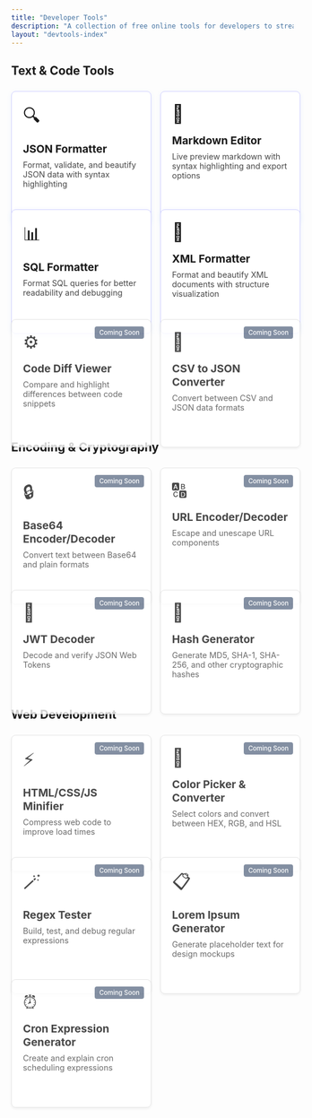 ```yaml
---
title: "Developer Tools"
description: "A collection of free online tools for developers to streamline common tasks. Welcome to our comprehensive suite of developer tools designed to make your coding life easier. All tools are free to use, work directly in your browser, and don't store any of your data."
layout: "devtools-index"
---
```


## Text & Code Tools

<div class="tools-grid">
  <a href="/devtools/json-formatter/" class="card-link">
    <div class="tool-card available">
      <div class="tool-icon">🔍</div>
      <h3>JSON Formatter</h3>
      <p>Format, validate, and beautify JSON data with syntax highlighting</p>
    </div>
  </a>
  
  <a href="/devtools/markdown-editor/" class="card-link">
    <div class="tool-card available">
      <div class="tool-icon">📝</div>
      <h3>Markdown Editor</h3>
      <p>Live preview markdown with syntax highlighting and export options</p>
    </div>
  </a>
  
  <a href="/devtools/sql-formatter/" class="card-link">
    <div class="tool-card available">
      <div class="tool-icon">📊</div>
      <h3>SQL Formatter</h3>
      <p>Format SQL queries for better readability and debugging</p>
    </div>
  </a>
  
  <a href="/devtools/xml-formatter/" class="card-link">
    <div class="tool-card available">
      <div class="tool-icon">📄</div>
      <h3>XML Formatter</h3>
      <p>Format and beautify XML documents with structure visualization</p>
    </div>
  </a>
  
  <div class="tool-card coming-soon">
    <div class="tool-icon">⚙️</div>
    <h3>Code Diff Viewer</h3>
    <p>Compare and highlight differences between code snippets</p>
    <span class="badge">Coming Soon</span>
  </div>
  
  <div class="tool-card coming-soon">
    <div class="tool-icon">🔄</div>
    <h3>CSV to JSON Converter</h3>
    <p>Convert between CSV and JSON data formats</p>
    <span class="badge">Coming Soon</span>
  </div>
</div>

## Encoding & Cryptography

<div class="tools-grid">
  <div class="tool-card coming-soon">
    <div class="tool-icon">🔒</div>
    <h3>Base64 Encoder/Decoder</h3>
    <p>Convert text between Base64 and plain formats</p>
    <span class="badge">Coming Soon</span>
  </div>
  
  <div class="tool-card coming-soon">
    <div class="tool-icon">🔠</div>
    <h3>URL Encoder/Decoder</h3>
    <p>Escape and unescape URL components</p>
    <span class="badge">Coming Soon</span>
  </div>
  
  <div class="tool-card coming-soon">
    <div class="tool-icon">🔏</div>
    <h3>JWT Decoder</h3>
    <p>Decode and verify JSON Web Tokens</p>
    <span class="badge">Coming Soon</span>
  </div>
  
  <div class="tool-card coming-soon">
    <div class="tool-icon">🔑</div>
    <h3>Hash Generator</h3>
    <p>Generate MD5, SHA-1, SHA-256, and other cryptographic hashes</p>
    <span class="badge">Coming Soon</span>
  </div>
</div>

## Web Development

<div class="tools-grid">
  <div class="tool-card coming-soon">
    <div class="tool-icon">⚡</div>
    <h3>HTML/CSS/JS Minifier</h3>
    <p>Compress web code to improve load times</p>
    <span class="badge">Coming Soon</span>
  </div>
  
  <div class="tool-card coming-soon">
    <div class="tool-icon">🎨</div>
    <h3>Color Picker & Converter</h3>
    <p>Select colors and convert between HEX, RGB, and HSL</p>
    <span class="badge">Coming Soon</span>
  </div>
  
  <div class="tool-card coming-soon">
    <div class="tool-icon">🪄</div>
    <h3>Regex Tester</h3>
    <p>Build, test, and debug regular expressions</p>
    <span class="badge">Coming Soon</span>
  </div>
  
  <div class="tool-card coming-soon">
    <div class="tool-icon">📋</div>
    <h3>Lorem Ipsum Generator</h3>
    <p>Generate placeholder text for design mockups</p>
    <span class="badge">Coming Soon</span>
  </div>
  
  <div class="tool-card coming-soon">
    <div class="tool-icon">⏰</div>
    <h3>Cron Expression Generator</h3>
    <p>Create and explain cron scheduling expressions</p>
    <span class="badge">Coming Soon</span>
  </div>
</div>

<style>
.tools-grid {
  display: grid;
  grid-template-columns: repeat(4, minmax(230px, 1fr));
  gap: 1rem;
  margin: 1.5rem 0;
  width: 100%;
  box-sizing: border-box;
}

/* Card link styling */
.card-link {
  display: block;
  text-decoration: none !important;
  color: inherit !important;
  border: none !important;
  border-bottom: none !important;
  border-top: none !important;
  border-left: none !important;
  border-right: none !important;
  outline: none !important;
  box-shadow: none !important;
  margin-bottom: 0 !important;
  padding-bottom: 0 !important;
}

.card-link::after {
  display: none !important;
  content: none !important;
}

.card-link:hover {
  text-decoration: none !important;
  border: none !important;
  border-bottom: none !important;
}

.card-link:focus {
  outline: none !important;
  border: none !important;
}

.card-link:focus .tool-card {
  box-shadow: 0 0 0 2px rgba(59, 130, 246, 0.5) !important;
}

/* Responsive adjustments */
@media (max-width: 1400px) {
  .tools-grid {
    grid-template-columns: repeat(3, minmax(250px, 1fr));
  }
}

@media (max-width: 1000px) {
  .tools-grid {
    grid-template-columns: repeat(2, minmax(250px, 1fr));
  }
}

@media (max-width: 600px) {
  .tools-grid {
    grid-template-columns: 1fr;
  }
}

.tool-card {
  border-radius: 8px;
  padding: 1.25rem;
  transition: transform 0.2s, box-shadow 0.2s;
  position: relative;
  overflow: visible;
  height: 100%;
  display: flex;
  flex-direction: column;
}

/* Style for clickable cards */
.tool-card.available {
  cursor: pointer;
}

.dark .tool-card {
  background-color: #2a2a2a;
}

body:not(.dark) .tool-card {
  background-color: #ffffff !important;
  border: 1px solid #e0e0e0 !important;
  box-shadow: 0 2px 5px rgba(0,0,0,0.08) !important;
  border-radius: 8px !important;
}

body:not(.dark) .tool-card.available {
  background-color: #ffffff !important;
  border: 1px solid #d0d0ff !important;
  box-shadow: 0 2px 8px rgba(59, 130, 246, 0.08) !important;
}

.dark .tool-card.available {
  background-color: #2a3144;
}

.tool-card:hover {
  transform: translateY(-5px);
}

.dark .tool-card:hover {
  box-shadow: 0 5px 15px rgba(0,0,0,0.3);
}

body:not(.dark) .tool-card:hover {
  box-shadow: 0 8px 15px rgba(0,0,0,0.1);
}

.tool-card.available:hover {
  transform: translateY(-5px);
}

.dark .tool-card.available:hover {
  box-shadow: 0 5px 20px rgba(59, 130, 246, 0.2);
}

body:not(.dark) .tool-card.available:hover {
  box-shadow: 0 8px 20px rgba(59, 130, 246, 0.15);
}

.tool-icon {
  font-size: 2rem;
  margin-bottom: 1rem;
}

.tool-card h3 {
  margin: 0 0 0.5rem 0;
  font-size: 1.2rem;
  word-wrap: break-word;
  overflow-wrap: break-word;
  word-break: normal;
  hyphens: none;
}

.tool-card p {
  margin: 0;
  opacity: 0.8;
  font-size: 0.9rem;
  word-wrap: break-word;
  overflow-wrap: break-word;
  word-break: normal;
  hyphens: none;
}

.badge {
  position: absolute;
  top: 12px;
  right: 12px;
  background-color: #64748b;
  color: white;
  font-size: 0.7rem;
  padding: 0.25rem 0.5rem;
  border-radius: 4px;
  font-weight: 500;
}

.coming-soon {
  opacity: 0.8;
}
</style> 